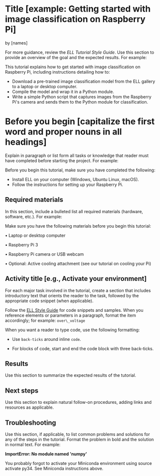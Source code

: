 # Title [example: Getting started with image classification on Raspberry Pi]

by [names]

For more guidance, review the *ELL Tutorial Style Guide*. Use this section to provide an overview of the goal and the expected results. For example:

This tutorial explains how to get started with image classification on Raspberry Pi, including instructions detailing how to:

- Download a pre-trained image classification model from the ELL gallery to a laptop or desktop computer.
- Compile the model and wrap it in a Python module.
- Write a simple Python script that captures images from the Raspberry Pi&#39;s camera and sends them to the Python module for classification.

# Before you begin [capitalize the first word and proper nouns in all headings]

Explain in paragraph or list form all tasks or knowledge that reader must have completed before starting the project. For example:

Before you begin this tutorial, make sure you have completed the following:

- Install ELL on your computer (Windows, Ubuntu Linux, macOS).
- Follow the instructions for setting up your Raspberry Pi.

## Required materials

In this section, include a bulleted list all required materials (hardware, software, etc.). For example:

Make sure you have the following materials before you begin this tutorial:

• Laptop or desktop computer

• Raspberry Pi 3

• Raspberry Pi camera or USB webcam

• Optional: Active cooling attachment (see our tutorial on cooling your Pi)

## Activity title [e.g., Activate your environment]

For each major task involved in the tutorial, create a section that includes introductory text that orients the reader to the task, followed by the appropriate code snippet (when applicable).

Follow the [ELL Style Guide](https://github.com/Microsoft/ELL/blob/master/StyleGuide.md) for code snippets and samples. When you reference elements or parameters in a paragraph, format the item accordingly; for example: `over\_voltage`

When you want a reader to type code, use the following formatting:

- Use `back-ticks` around inline `code`.

- For blocks of code, start and end the code block with three back-ticks.

## Results

Use this section to summarize the expected results of the tutorial.

## Next steps

Use this section to explain natural follow-on procedures, adding links and resources as applicable.

## Troubleshooting

Use this section, if applicable, to list common problems and solutions for any of the steps in the tutorial. Format the problem in bold and the solution in normal text. For example:

**ImportError: No module named &#39;numpy&#39;**

You probably forgot to activate your Miniconda environment using source activate py34. See Miniconda instructions above.